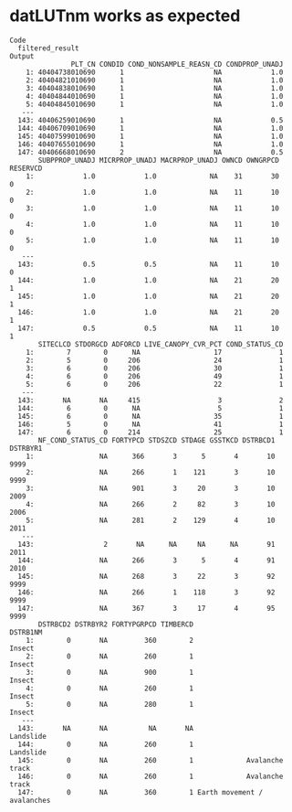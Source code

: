 # datLUTnm works as expected

    Code
      filtered_result
    Output
                   PLT_CN CONDID COND_NONSAMPLE_REASN_CD CONDPROP_UNADJ
        1: 40404738010690      1                      NA            1.0
        2: 40404821010690      1                      NA            1.0
        3: 40404838010690      1                      NA            1.0
        4: 40404844010690      1                      NA            1.0
        5: 40404845010690      1                      NA            1.0
       ---                                                             
      143: 40406259010690      1                      NA            0.5
      144: 40406709010690      1                      NA            1.0
      145: 40407599010690      1                      NA            1.0
      146: 40407655010690      1                      NA            1.0
      147: 40406668010690      2                      NA            0.5
           SUBPPROP_UNADJ MICRPROP_UNADJ MACRPROP_UNADJ OWNCD OWNGRPCD RESERVCD
        1:            1.0            1.0             NA    31       30        0
        2:            1.0            1.0             NA    11       10        0
        3:            1.0            1.0             NA    11       10        0
        4:            1.0            1.0             NA    11       10        0
        5:            1.0            1.0             NA    11       10        0
       ---                                                                     
      143:            0.5            0.5             NA    11       10        0
      144:            1.0            1.0             NA    21       20        1
      145:            1.0            1.0             NA    21       20        1
      146:            1.0            1.0             NA    21       20        1
      147:            0.5            0.5             NA    11       10        1
           SITECLCD STDORGCD ADFORCD LIVE_CANOPY_CVR_PCT COND_STATUS_CD
        1:        7        0      NA                  17              1
        2:        5        0     206                  24              1
        3:        6        0     206                  30              1
        4:        6        0     206                  49              1
        5:        6        0     206                  22              1
       ---                                                             
      143:       NA       NA     415                   3              2
      144:        6        0      NA                   5              1
      145:        6        0      NA                  35              1
      146:        5        0      NA                  41              1
      147:        6        0     214                  25              1
           NF_COND_STATUS_CD FORTYPCD STDSZCD STDAGE GSSTKCD DSTRBCD1 DSTRBYR1
        1:                NA      366       3      5       4       10     9999
        2:                NA      266       1    121       3       10     9999
        3:                NA      901       3     20       3       10     2009
        4:                NA      266       2     82       3       10     2006
        5:                NA      281       2    129       4       10     2011
       ---                                                                    
      143:                 2       NA      NA     NA      NA       91     2011
      144:                NA      266       3      5       4       91     2010
      145:                NA      268       3     22       3       92     9999
      146:                NA      266       1    118       3       92     9999
      147:                NA      367       3     17       4       95     9999
           DSTRBCD2 DSTRBYR2 FORTYPGRPCD TIMBERCD                    DSTRB1NM
        1:        0       NA         360        2                      Insect
        2:        0       NA         260        1                      Insect
        3:        0       NA         900        1                      Insect
        4:        0       NA         260        1                      Insect
        5:        0       NA         280        1                      Insect
       ---                                                                   
      143:       NA       NA          NA       NA                   Landslide
      144:        0       NA         260        1                   Landslide
      145:        0       NA         260        1             Avalanche track
      146:        0       NA         260        1             Avalanche track
      147:        0       NA         360        1 Earth movement / avalanches

